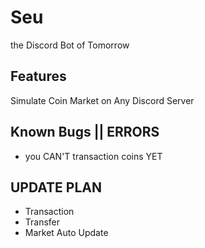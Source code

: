 # Seu
the Discord Bot of Tomorrow

## Features
Simulate Coin Market on Any Discord Server

## Known Bugs || ERRORS
* you CAN'T transaction coins YET

## UPDATE PLAN
* Transaction
* Transfer
* Market Auto Update
